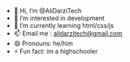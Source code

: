 - 👋 Hi, I’m @AliDarziTech
- 👀 I’m interested in development
- 🌱 I’m currently learning html/css/js
- 📫 Email me : alidarzitech@gmail.com
- 😄 Pronouns: he/him
- ⚡ Fun fact: im a highschooler

<!---
AliDarziTech/AliDarziTech is a ✨ special ✨ repository because its `README.md` (this file) appears on your GitHub profile.
You can click the Preview link to take a look at your changes.
--->
